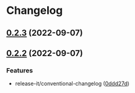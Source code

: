 # Changelog

## [0.2.3](https://github.com/luozyiii/fe-cli/compare/release_v0.2.2...release_v0.2.3) (2022-09-07)

## [0.2.2](https://github.com/luozyiii/fe-cli/compare/release_v0.2.1...release_v0.2.2) (2022-09-07)


### Features

* release-it/conventional-changelog ([0ddd27d](https://github.com/luozyiii/fe-cli/commit/0ddd27d2744c10ce250867dde23aa455248335e1))